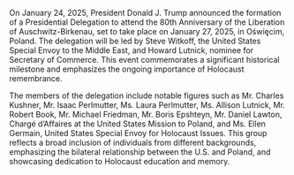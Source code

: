 On January 24, 2025, President Donald J. Trump announced the formation of a Presidential Delegation to attend the 80th Anniversary of the Liberation of Auschwitz-Birkenau, set to take place on January 27, 2025, in Oświęcim, Poland. The delegation will be led by Steve Witkoff, the United States Special Envoy to the Middle East, and Howard Lutnick, nominee for Secretary of Commerce. This event commemorates a significant historical milestone and emphasizes the ongoing importance of Holocaust remembrance.

The members of the delegation include notable figures such as Mr. Charles Kushner, Mr. Isaac Perlmutter, Ms. Laura Perlmutter, Ms. Allison Lutnick, Mr. Robert Book, Mr. Michael Friedman, Mr. Boris Epshteyn, Mr. Daniel Lawton, Chargé d’Affaires at the United States Mission to Poland, and Ms. Ellen Germain, United States Special Envoy for Holocaust Issues. This group reflects a broad inclusion of individuals from different backgrounds, emphasizing the bilateral relationship between the U.S. and Poland, and showcasing dedication to Holocaust education and memory.